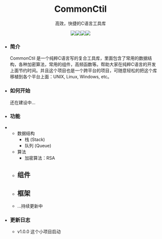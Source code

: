 <h1 align="center">CommonCtil</h1>
<p align="center">高效，快捷的C语言工具库</p>
<p align="center"><img src="https://img.shields.io/github/license/GogeBlue/CommonCtil" /><img src="https://img.shields.io/badge/Version-v1.0.0-brightgreen" /><img src="	https://img.shields.io/github/forks/GogeBlue/CommonCtil" /><img src="https://img.shields.io/github/stars/GogeBlue/CommonCtil" /></p>

- ### 简介

  CommonCtil 是一个纯粹C语言写的复合工具库，里面包含了常用的数据结构，各种加密算法，常用的组件，高频函数等。帮助大家在纯粹C语言的开发上面节约时间。并且这个项目也是一个跨平台的项目，可随意轻松的把这个库移植到各个平台上面：UNIX, Linux, Windows, etc。

- ### 如何开始

  还在建设中...

- ### 功能

- - 数据结构
    - 栈 (Stack)
    - 队列 (Queue)
  - 算法
    - 加密算法：RSA
  - 组件
    - 
  - 框架
    - 
  - ...持续更新中

- ### 更新日志

  - v1.0.0 这个小项目启动
